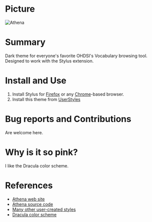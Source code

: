 # Picture
![Athena](https://github.com/ekorchmar/athena-dracula/assets/32364416/9681f170-ac84-49db-8170-5f83e6bc912a)

# Summary
Dark theme for everyone's favorite OHDSI's Vocabulary browsing tool. Designed to work with the Stylus extension.

# Install and Use
1. Install Stylus for [Firefox](https://addons.mozilla.org/en-US/firefox/addon/styl-us/) or any [Chrome](https://chrome.google.com/webstore/detail/stylus/clngdbkpkpeebahjckkjfobafhncgmne)-based browser.
2. Install this theme from [UserStyles](https://userstyles.world/style/12038/athena-dracula)

# Bug reports and Contributions
Are welcome here.

# Why is it so pink?
I like the Dracula color scheme.

# References
* [Athena web site](https://athena.ohdsi.org/search-terms/start)
* [Athena source code](https://github.com/OHDSI/Athena)
* [Many other user-created styles](https://userstyles.world/)
* [Dracula color scheme](https://draculatheme.com/)
